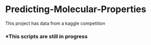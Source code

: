 # Predicting-Molecular-Properties

This project has data from a kaggle competition

### *This scripts are still in progress

